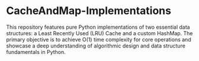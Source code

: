 # CacheAndMap-Implementations
This repository features pure Python implementations of two essential data structures: a Least Recently Used (LRU) Cache and a custom HashMap. The primary objective is to achieve O(1) time complexity for core operations and showcase a deep understanding of algorithmic design and data structure fundamentals in Python.
